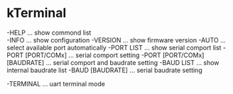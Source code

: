 # kTerminal

  -HELP                             ... show commond list  
  -INFO                              ... show configuration
  -VERSION                           ... show firmware version
  -AUTO                              ... select available port automatically
  -PORT LIST                         ... show serial comport list
  -PORT [PORT/COMx]                  ... serial comport setting
  -PORT [PORT/COMx] [BAUDRATE]       ... serial comport and baudrate setting
  -BAUD LIST                         ... show internal baudrate list
  -BAUD [BAUDRATE]                   ... serial baudrate setting

  -TERMINAL                          ... uart terminal mode
  
